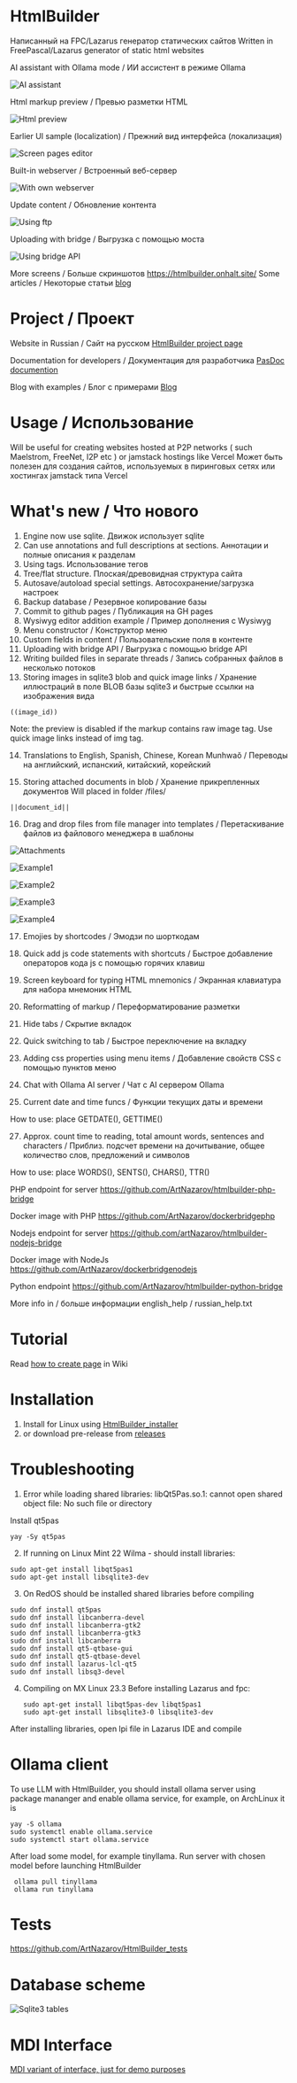 HtmlBuilder
===========
Написанный на FPC/Lazarus генератор статических сайтов
Written in FreePascal/Lazarus generator of static html websites

AI assistant with Ollama mode / ИИ ассистент в режиме Ollama

![AI assistant](https://dl.dropbox.com/scl/fi/k80ekm0vyru76li5at73h/htmlbuilder-with-llm1.png?rlkey=hc5eb9ohb3b6yj3mdi8f8x8cp&st=08r3x8i3)

Html markup preview / Превью разметки HTML

![Html preview](https://dl.dropbox.com/scl/fi/h9pif4djp87pmvvaq07y3/htmlbuilder-with-llm2.png?rlkey=32lw001qazg4mx7sc83s7nq32&st=rz07uxzp)

Earlier UI sample (localization) / Прежний вид интерфейса (локализация)

![Screen pages editor](https://dl.dropboxusercontent.com/scl/fi/3xj9ex9tl2hmin1h6iiph/main_screen_new.png?rlkey=e3ij7tte6uyju2fbjt66yh7dn&st=o78x64zd)

Built-in webserver / Встроенный веб-сервер

![With own webserver](https://www.dropbox.com/s/m9d4ccf2gynwvaq/web_server.png?raw=1)

Update content / Обновление контента

![Using ftp](https://www.dropbox.com/s/8a23veig21gqcei/ftp_updater.png?raw=1)

Uploading with bridge / Выгрузка с помощью моста

![Using bridge API](http://apprr.rf.gd/upload_with_a_bridge.png)

More screens / Больше скриншотов https://htmlbuilder.onhalt.site/
Some articles / Некоторые статьи [blog](http://nazarow.ru/section_htmlbuilder.html)

Project / Проект
================
Website in Russian / Сайт на русском
[HtmlBuilder project page](https://htmlbuilder.onhalt.site)

Documentation for developers / Документация для разработчика
[PasDoc documention](https://htmlbuilder-docs.onhalt.site)

Blog with examples / Блог с примерами
[Blog](https://nazarow.ru/section_htmlbuilder.html)

Usage / Использование
================
Will be useful for creating websites hosted at P2P networks
( such Maelstrom, FreeNet, I2P etc ) or jamstack hostings
like Vercel
Может быть полезен для создания сайтов, используемых
в пиринговых сетях или хостингах jamstack типа Vercel


What's new / Что нового
================
1. Engine now use sqlite. Движок использует sqlite
2. Can use annotations and full descriptions at sections.
Аннотации и полные описания к разделам
3. Using tags. Использование тегов
4. Tree/flat structure. Плоская/древовидная структура сайта
5. Autosave/autoload special settings. Автосохранение/загрузка настроек
6. Backup database / Резервное копирование базы
7. Commit to github pages / Публикация на GH pages
8. Wysiwyg editor addition example / Пример дополнения с Wysiwyg
9. Menu constructor / Конструктор меню
10. Custom fields in content / Пользовательские поля в контенте
11. Uploading with bridge API / Выгрузка с помощью bridge API
12. Writing builded files in separate threads / Запись собранных файлов в несколько потоков
13. Storing images in sqlite3 blob and quick image links / Хранение иллюстраций в поле BLOB базы sqlite3
и быстрые ссылки на изображения вида

```
((image_id))
```

Note: the preview is disabled if the markup contains raw image tag. Use quick image links instead of img tag. 

14. Translations to English, Spanish, Chinese, Korean Munhwaŏ / Переводы на английский, испанский, китайский, корейский

15. Storing attached documents in blob / Хранение прикрепленных документов
Will placed in folder /files/
```
||document_id||

```
16. Drag and drop files from file manager into templates / Перетаскивание файлов из файлового менеджера в шаблоны

![Attachments](https://htmlbuilder.onhalt.site/images/files_ui.png)

![Example1](https://htmlbuilder.onhalt.site/images/images1_demo.png)

![Example2](https://htmlbuilder.onhalt.site/images/images2_demo.png)

![Example3](https://htmlbuilder.onhalt.site/images/images3_demo.png)

![Example4](https://htmlbuilder.onhalt.site/images/images4_demo.png)

17. Emojies by shortcodes / Эмодзи по шорткодам

18. Quick add js code statements with shortcuts / Быстрое добавление операторов кода js с помощью горячих клавиш

19. Screen keyboard for typing HTML mnemonics / Экранная клавиатура для набора мнемоник HTML

20. Reformatting of markup / Переформатирование разметки

21. Hide tabs / Скрытие вкладок

22. Quick switching to tab / Быстрое переключение на вкладку

23. Adding css properties using menu items / Добавление свойств CSS с помощью пунктов меню

24. Chat with Ollama AI server / Чат с AI сервером Ollama 

25. Current date and time funcs / Функции текущих даты и времени

How to use: place GETDATE(), GETTIME()

27. Approx. count time to reading, total amount words, sentences and characters
/ Приблиз. подсчет времени на дочитывание, общее количество слов, предложений и символов

How to use: place WORDS(), SENTS(), CHARS(), TTR()

PHP endpoint for server https://github.com/ArtNazarov/htmlbuilder-php-bridge

Docker image with PHP https://github.com/ArtNazarov/dockerbridgephp

Nodejs endpoint for server https://github.com/artNazarov/htmlbuilder-nodejs-bridge

Docker image with NodeJs https://github.com/ArtNazarov/dockerbridgenodejs

Python endpoint https://github.com/ArtNazarov/htmlbuilder-python-bridge


More info in / больше информации english_help / russian_help.txt

Tutorial
==============
Read [how to create page](https://github.com/ArtNazarov/HtmlBuilder/wiki/How-to-create-new-page) in Wiki


Installation
==============

1) Install for Linux using [HtmlBuilder_installer](https://github.com/ArtNazarov/HtmlBuilder_installer)
2) or download pre-release from [releases](https://github.com/ArtNazarov/HtmlBuilder/releases)


Troubleshooting
================

1. Error while loading shared libraries: libQt5Pas.so.1:
cannot open shared object file: No such file or directory

Install qt5pas

```
yay -Sy qt5pas
```
2. If running on Linux Mint 22 Wilma - should install libraries:

```
sudo apt-get install libqt5pas1
sudo apt-get install libsqlite3-dev
```
3. On RedOS should be installed shared libraries before compiling

```
sudo dnf install qt5pas
sudo dnf install libcanberra-devel
sudo dnf install libcanberra-gtk2
sudo dnf install libcanberra-gtk3
sudo dnf install libcanberra
sudo dnf install qt5-qtbase-gui
sudo dnf install qt5-qtbase-devel
sudo dnf install lazarus-lcl-qt5
sudo dnf install libsq3-devel
```
4. Compiling on MX Linux 23.3 Before installing Lazarus and fpc:

   ```
   sudo apt-get install libqt5pas-dev libqt5pas1
   sudo apt-get install libsqlite3-0 libsqlite3-dev
   ```

After installing libraries, open lpi file in Lazarus IDE and compile

Ollama client
=====
To use LLM with HtmlBuilder, you should install ollama server using package mananger and enable ollama service, for example, on ArchLinux it is
```
yay -S ollama
sudo systemctl enable ollama.service
sudo systemctl start ollama.service   
```

After load some model, for example tinyllama.
Run server with chosen model before launching HtmlBuilder
```
 ollama pull tinyllama
 ollama run tinyllama
```

Tests
=====

https://github.com/ArtNazarov/HtmlBuilder_tests

Database scheme
=====
![Sqlite3 tables](https://dl.dropbox.com/scl/fi/2i9bdacrksh1tpbtcfm81/sqlite.png?rlkey=qvxrzy9vphfknd08krg4uzo1q&st=njck97ib)

MDI Interface
===
[MDI variant of interface, just for demo purposes](https://github.com/artNazarov/STARTER_HTMLBUILDER)
